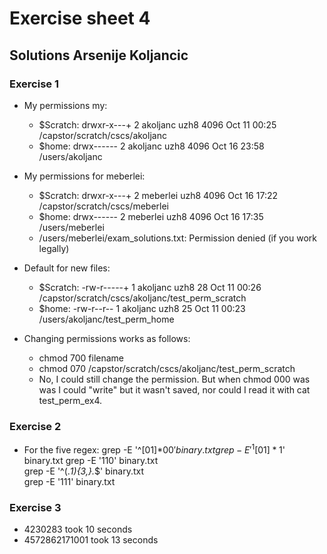 # Exercise sheet 4 #
## Solutions Arsenije Koljancic ##

### Exercise 1 ###

- My permissions my:
	* $Scratch: drwxr-x---+ 2 akoljanc uzh8 4096 Oct 11 00:25 /capstor/scratch/cscs/akoljanc
	* $home: drwx------ 2 akoljanc uzh8 4096 Oct 16 23:58 /users/akoljanc

- My permissions for meberlei:
	* $Scratch: drwxr-x---+ 2 meberlei uzh8 4096 Oct 16 17:22 /capstor/scratch/cscs/meberlei
	* $home: drwx------ 2 meberlei uzh8 4096 Oct 16 17:35 /users/meberlei
	* /users/meberlei/exam_solutions.txt: Permission denied (if you work legally)

- Default for new files:
	* $Scratch: -rw-r-----+ 1 akoljanc uzh8 28 Oct 11 00:26 /capstor/scratch/cscs/akoljanc/test_perm_scratch
	* $home: -rw-r--r-- 1 akoljanc uzh8 25 Oct 11 00:23 /users/akoljanc/test_perm_home

- Changing permissions works as follows:
	* chmod 700 filename
	* chmod 070 /capstor/scratch/cscs/akoljanc/test_perm_scratch
	* No, I could still change the permission. But when chmod 000 was was I could "write" but it wasn't saved, 
	nor could I read it with cat test_perm_ex4.

### Exercise 2 ###

- For the five regex:
	grep -E '^[01]*00$' binary.txt          
	grep -E '^1[01]*1$' binary.txt
        grep -E '110' binary.txt                
	grep -E '^(.*1){3,}.*$' binary.txt    
	grep -E '111' binary.txt

### Exercise 3 ###

- 4230283 took 10 seconds
- 4572862171001 took 13 seconds
